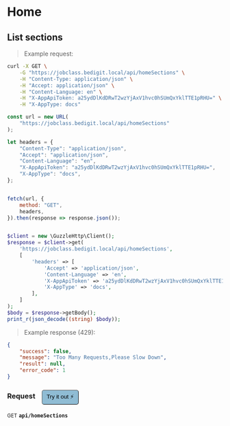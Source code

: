 # Home


## List sections




> Example request:

```bash
curl -X GET \
    -G "https://jobclass.bedigit.local/api/homeSections" \
    -H "Content-Type: application/json" \
    -H "Accept: application/json" \
    -H "Content-Language: en" \
    -H "X-AppApiToken: a25ydDlKdDRwT2wzYjAxV1hvc0hSUmQxYklTTE1pRHU=" \
    -H "X-AppType: docs"
```

```javascript
const url = new URL(
    "https://jobclass.bedigit.local/api/homeSections"
);

let headers = {
    "Content-Type": "application/json",
    "Accept": "application/json",
    "Content-Language": "en",
    "X-AppApiToken": "a25ydDlKdDRwT2wzYjAxV1hvc0hSUmQxYklTTE1pRHU=",
    "X-AppType": "docs",
};


fetch(url, {
    method: "GET",
    headers,
}).then(response => response.json());
```

```php

$client = new \GuzzleHttp\Client();
$response = $client->get(
    'https://jobclass.bedigit.local/api/homeSections',
    [
        'headers' => [
            'Accept' => 'application/json',
            'Content-Language' => 'en',
            'X-AppApiToken' => 'a25ydDlKdDRwT2wzYjAxV1hvc0hSUmQxYklTTE1pRHU=',
            'X-AppType' => 'docs',
        ],
    ]
);
$body = $response->getBody();
print_r(json_decode((string) $body));
```


> Example response (429):

```json
{
    "success": false,
    "message": "Too Many Requests,Please Slow Down",
    "result": null,
    "error_code": 1
}
```
<div id="execution-results-GETapi-homeSections" hidden>
    <blockquote>Received response<span id="execution-response-status-GETapi-homeSections"></span>:</blockquote>
    <pre class="json"><code id="execution-response-content-GETapi-homeSections"></code></pre>
</div>
<div id="execution-error-GETapi-homeSections" hidden>
    <blockquote>Request failed with error:</blockquote>
    <pre><code id="execution-error-message-GETapi-homeSections"></code></pre>
</div>
<form id="form-GETapi-homeSections" data-method="GET" data-path="api/homeSections" data-authed="0" data-hasfiles="0" data-headers='{"Content-Type":"application\/json","Accept":"application\/json","Content-Language":"en","X-AppApiToken":"a25ydDlKdDRwT2wzYjAxV1hvc0hSUmQxYklTTE1pRHU=","X-AppType":"docs"}' onsubmit="event.preventDefault(); executeTryOut('GETapi-homeSections', this);">
<h3>
    Request&nbsp;&nbsp;&nbsp;
        <button type="button" style="background-color: #8fbcd4; padding: 5px 10px; border-radius: 5px; border-width: thin;" id="btn-tryout-GETapi-homeSections" onclick="tryItOut('GETapi-homeSections');">Try it out ⚡</button>
    <button type="button" style="background-color: #c97a7e; padding: 5px 10px; border-radius: 5px; border-width: thin;" id="btn-canceltryout-GETapi-homeSections" onclick="cancelTryOut('GETapi-homeSections');" hidden>Cancel</button>&nbsp;&nbsp;
    <button type="submit" style="background-color: #6ac174; padding: 5px 10px; border-radius: 5px; border-width: thin;" id="btn-executetryout-GETapi-homeSections" hidden>Send Request 💥</button>
    </h3>
<p>
<small class="badge badge-green">GET</small>
 <b><code>api/homeSections</code></b>
</p>
</form>



